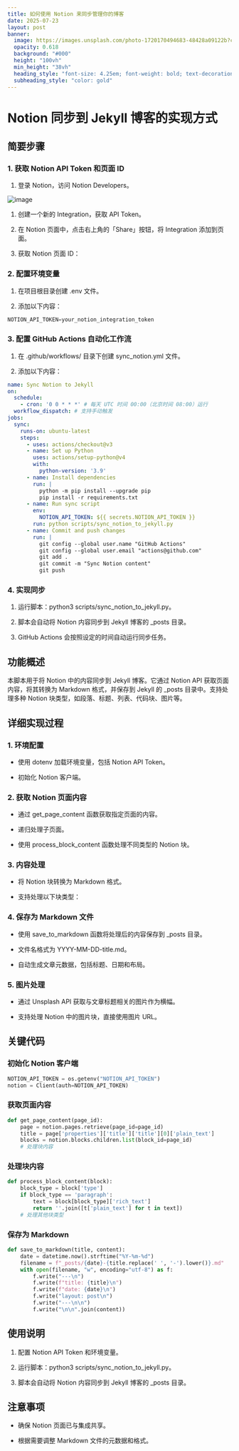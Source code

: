```yaml
---
title: 如何使用 Notion 来同步管理你的博客
date: 2025-07-23
layout: post
banner:
  image: https://images.unsplash.com/photo-1720170494683-48428a09122b?crop=entropy&cs=tinysrgb&fit=max&fm=jpg&ixid=M3w2OTIwMzJ8MHwxfHJhbmRvbXx8fHx8fHx8fDE3NTMyNjYzODB8&ixlib=rb-4.1.0&q=80&w=1080
  opacity: 0.618
  background: "#000"
  height: "100vh"
  min_height: "38vh"
  heading_style: "font-size: 4.25em; font-weight: bold; text-decoration: underline"
  subheading_style: "color: gold"
---
```


# Notion 同步到 Jekyll 博客的实现方式

## 简要步骤

### 1. 获取 Notion API Token 和页面 ID

1. 登录 Notion，访问 Notion Developers。

![image](https://prod-files-secure.s3.us-west-2.amazonaws.com/a7a0cc5a-89b9-4cda-8686-1fba0ca52f40/d19c1afe-dea5-4312-9333-786b0ba83054/image.png?X-Amz-Algorithm=AWS4-HMAC-SHA256&X-Amz-Content-Sha256=UNSIGNED-PAYLOAD&X-Amz-Credential=ASIAZI2LB466ZYJKKPAX%2F20250723%2Fus-west-2%2Fs3%2Faws4_request&X-Amz-Date=20250723T102619Z&X-Amz-Expires=3600&X-Amz-Security-Token=IQoJb3JpZ2luX2VjEOv%2F%2F%2F%2F%2F%2F%2F%2F%2F%2FwEaCXVzLXdlc3QtMiJGMEQCIFf3UxJqIoOsIGhc1WFoqzYHNDlGD2qmCSk5MmWMb6HDAiB75%2FIIxBGZdQsAAcyqBHzVrhHMj%2FId7GuG0yulUOtv6ir%2FAwgTEAAaDDYzNzQyMzE4MzgwNSIMifGrIL8ez20fQKrRKtwDOO2Cjm%2B5zdqidmvdDczQG8Gst8Khy%2FyGa3rwbHzf4gK6mEA4zTZbi9hAevnt6suMDUyi5NKJBKjwkIsg1weeKEBMFZyfBIz436agyh2pGLrvepFV3MHUSzIurokoE%2BfKZbASMVA4r7QP1TaIyCbzVkkpEQdxBcsB6jTa3YpzGEaPKlMOTsfEqznydV6t1rHX7cu4fcqDm0TXdCSvxVAmh2ACIs7ZKtdGNTw9BqsKzVnXjxng7MByLb6fZcpDz5vqGHvFojlMFWb5NLqElTxf6OyXYO%2Fa51soS0ryfkwdpKv9GdBOc1KpyEoK%2BzcGsBZFNbfBHQj0%2BEDhlwbgiYyNXaKZuaIirZH9Kzz22h0fMShJQRl99xOFkZKbAbHnXY%2FezOtl3gOzwQV4u%2B9dcutt5R33fQMpTWTlsaPZcTlQYOiBXkVtNvMz2WNKf58SX%2BNWb916kLq6rgr7BdfpLQdTNotfj05gbBuhQDzSrV5Ag8wahCpoqTl9a9VEar2siz3g6qwxzUgSZzxoRWqJ6a3E6bfz7hG83%2FenznxZVxE5gMaXcUYALGpgbE%2F8aX0O8xiiBJH73Sh8S%2FSU2%2FoLmO%2B3oFa1RFTpWpxMWZ6snneCgMldnlFCybrsXGrE8XowiPCCxAY6pgE1Dg3Hq2elfP9X1soODvPfVKQ5zcLKod%2FnJwmYxaFq4ZWzIjws59nz9P%2Fd0bthN3R8DAHzPIRs2QPvj9oo4F7rHawRpct93eOiafeimD%2BrMfdVpmpZZNZ0aAPP9fGCsbrGj5v65wXeske4FuPbLMVH%2BJGtlK0ENsCE14BFNKjXUHjy7JdLXx1JC0njncFjLkNO8uANwH6g%2FB1S6K3Ecn%2BQM0aWbEkl&X-Amz-Signature=03b530df8b6fc9891fdef1234f6c20e59f6d8b356871536d4018952e104614a1&X-Amz-SignedHeaders=host&x-amz-checksum-mode=ENABLED&x-id=GetObject)

1. 创建一个新的 Integration，获取 API Token。

1. 在 Notion 页面中，点击右上角的「Share」按钮，将 Integration 添加到页面。

1. 获取 Notion 页面 ID：


### 2. 配置环境变量

1. 在项目根目录创建 .env 文件。

1. 添加以下内容：

```javascript
NOTION_API_TOKEN=your_notion_integration_token
```

### 3. 配置 GitHub Actions 自动化工作流

1. 在 .github/workflows/ 目录下创建 sync_notion.yml 文件。

1. 添加以下内容：

```yaml
name: Sync Notion to Jekyll
on:
  schedule:
    - cron: '0 0 * * *' # 每天 UTC 时间 00:00（北京时间 08:00）运行
  workflow_dispatch: # 支持手动触发
jobs:
  sync:
    runs-on: ubuntu-latest
    steps:
      - uses: actions/checkout@v3
      - name: Set up Python
        uses: actions/setup-python@v4
        with:
          python-version: '3.9'
      - name: Install dependencies
        run: |
          python -m pip install --upgrade pip
          pip install -r requirements.txt
      - name: Run sync script
        env:
          NOTION_API_TOKEN: ${{ secrets.NOTION_API_TOKEN }}
        run: python scripts/sync_notion_to_jekyll.py
      - name: Commit and push changes
        run: |
          git config --global user.name "GitHub Actions"
          git config --global user.email "actions@github.com"
          git add .
          git commit -m "Sync Notion content"
          git push
```

### 4. 实现同步

1. 运行脚本：python3 scripts/sync_notion_to_jekyll.py。

1. 脚本会自动将 Notion 内容同步到 Jekyll 博客的 _posts 目录。

1. GitHub Actions 会按照设定的时间自动运行同步任务。

## 功能概述

本脚本用于将 Notion 中的内容同步到 Jekyll 博客。它通过 Notion API 获取页面内容，将其转换为 Markdown 格式，并保存到 Jekyll 的 _posts 目录中。支持处理多种 Notion 块类型，如段落、标题、列表、代码块、图片等。

## 详细实现过程

### 1. 环境配置

- 使用 dotenv 加载环境变量，包括 Notion API Token。

- 初始化 Notion 客户端。

### 2. 获取 Notion 页面内容

- 通过 get_page_content 函数获取指定页面的内容。

- 递归处理子页面。

- 使用 process_block_content 函数处理不同类型的 Notion 块。

### 3. 内容处理

- 将 Notion 块转换为 Markdown 格式。

- 支持处理以下块类型：


### 4. 保存为 Markdown 文件

- 使用 save_to_markdown 函数将处理后的内容保存到 _posts 目录。

- 文件名格式为 YYYY-MM-DD-title.md。

- 自动生成文章元数据，包括标题、日期和布局。

### 5. 图片处理

- 通过 Unsplash API 获取与文章标题相关的图片作为横幅。

- 支持处理 Notion 中的图片块，直接使用图片 URL。

## 关键代码

### 初始化 Notion 客户端

```python
NOTION_API_TOKEN = os.getenv("NOTION_API_TOKEN")
notion = Client(auth=NOTION_API_TOKEN)
```

### 获取页面内容

```python
def get_page_content(page_id):
    page = notion.pages.retrieve(page_id=page_id)
    title = page['properties']['title']['title'][0]['plain_text']
    blocks = notion.blocks.children.list(block_id=page_id)
    # 处理块内容
```

### 处理块内容

```python
def process_block_content(block):
    block_type = block['type']
    if block_type == 'paragraph':
        text = block[block_type]['rich_text']
        return ''.join([t['plain_text'] for t in text])
    # 处理其他块类型
```

### 保存为 Markdown

```python
def save_to_markdown(title, content):
    date = datetime.now().strftime("%Y-%m-%d")
    filename = f"_posts/{date}-{title.replace(' ', '-').lower()}.md"
    with open(filename, "w", encoding="utf-8") as f:
        f.write("---\n")
        f.write(f"title: {title}\n")
        f.write(f"date: {date}\n")
        f.write("layout: post\n")
        f.write("---\n\n")
        f.write("\n\n".join(content))
```

## 使用说明

1. 配置 Notion API Token 和环境变量。

1. 运行脚本：python3 scripts/sync_notion_to_jekyll.py。

1. 脚本会自动将 Notion 内容同步到 Jekyll 博客的 _posts 目录。

## 注意事项

- 确保 Notion 页面已与集成共享。

- 根据需要调整 Markdown 文件的元数据和格式。